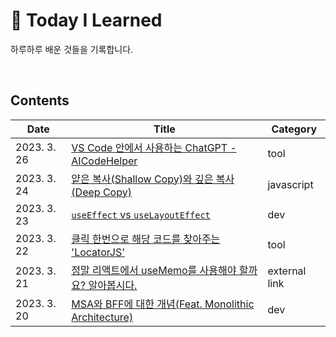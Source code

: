 # 🐝 Today I Learned
하루하루 배운 것들을 기록합니다.

<br>

## Contents
| Date          | Title                                                                                                              | Category        |
| ------------- | ------------------------------------------------------------------------------------------------------------------ | --------------- |
| 2023. 3. 26   | [VS Code 안에서 사용하는 ChatGPT - AICodeHelper](/lib/2023/tool/aicodehelper.md)                                      | tool            |
| 2023. 3. 24   | [얕은 복사(Shallow Copy)와 깊은 복사(Deep Copy)](/lib/2023/javascript/shallow_copy_vs_deep_copy.md)                    | javascript      |
| 2023. 3. 23   | [`useEffect` vs `useLayoutEffect`](/lib/2023/dev/useEffect_vs_useLayoutEffect.md)                                  | dev             |
| 2023. 3. 22   | [클릭 한번으로 해당 코드를 찾아주는 'LocatorJS'](/lib/2023/tool/locatorjs.md)                                             | tool            |
| 2023. 3. 21   | [정말 리액트에서 useMemo를 사용해야 할까요? 알아봅시다.](https://github.com/yeonjuan/dev-blog/blob/master/JavaScript/should-you-really-use-usememo.md) | external link   |
| 2023. 3. 20   | [MSA와 BFF에 대한 개념(Feat. Monolithic Architecture) ](lib/2023/dev/msa_and_bff.md)                                  | dev             |
